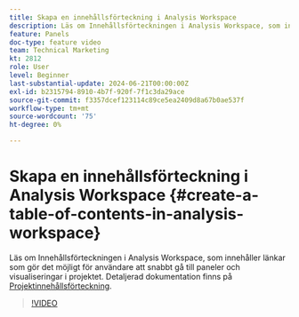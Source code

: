```yaml
---
title: Skapa en innehållsförteckning i Analysis Workspace
description: Läs om Innehållsförteckningen i Analysis Workspace, som innehåller länkar som gör det möjligt för användare att snabbt gå till paneler och visualiseringar i projektet.
feature: Panels
doc-type: feature video
team: Technical Marketing
kt: 2812
role: User
level: Beginner
last-substantial-update: 2024-06-21T00:00:00Z
exl-id: b2315794-8910-4b7f-920f-7f1c3da29ace
source-git-commit: f3357dcef123114c89ce5ea2409d8a67b0ae537f
workflow-type: tm+mt
source-wordcount: '75'
ht-degree: 0%

---
```


# Skapa en innehållsförteckning i Analysis Workspace {#create-a-table-of-contents-in-analysis-workspace}

Läs om Innehållsförteckningen i Analysis Workspace, som innehåller länkar som gör det möjligt för användare att snabbt gå till paneler och visualiseringar i projektet. Detaljerad dokumentation finns på [Projektinnehållsförteckning](https://experienceleague.adobe.com/sv/docs/analytics/analyze/analysis-workspace/build-workspace-project/project-table-of-contents).

>[!VIDEO](https://video.tv.adobe.com/v/26990/?quality=12&learn=on)

